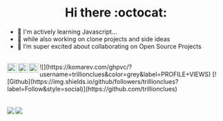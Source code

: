 

<h1 align="center"> Hi there :octocat:</h1>

- 🌱 I'm actively learning Javascript...
- 🌱 while also working on clone projects and side ideas
- 👯 I’m super excited about collaborating on Open Source Projects
 
 </br>
 
<a href="mailto:exceln646@gmail.com">
  <img align="left" alt="Excel Nwachukwu" | Email" width="22px" src="https://www.svgrepo.com/show/92674/email.svg" />
</a>
<a href="https://twitter.com/trillionclues" target="_blank">
  <img align="left" alt="{Excell.near}" | Twitter" width="22px" src="https://raw.githubusercontent.com/peterthehan/peterthehan/master/assets/twitter.svg" />
</a>
<a href="https://www.linkedin.com/in/trillionclues-excel/" target="_blank">
  <img align="left" alt="Excel's LinkedIN" | width="22px" src="https://raw.githubusercontent.com/peterthehan/peterthehan/master/assets/linkedin.svg" />
</a>
![](https://komarev.com/ghpvc/?username=trillionclues&color=grey&label=PROFILE+VIEWS)
[![Github](https://img.shields.io/github/followers/trillionclues?label=Follow&style=social)](https://github.com/trillionclues)
</br>
<br />


<!--
![Excel's Github stats](https://github-readme-stats.vercel.app/api?username=trillionclues&show_icons=true&theme=tokyonight)
![Top Langs] (https://readme-stats-cfgj2cxdy.vercel.app/api/top-langs/?username=trillionclues&hide=php&theme=tokyonight)
-->
<br />
<div>
<a href="https://github-readme-stats.vercel.app/api?username=trillionclues&theme=tokyonight"> <img  align="left" src="https://github-readme-stats.vercel.app/api?username=trillionclues&count_private=true&show_icons=true&theme=tokyonight" /></a>
<a href="https://github-readme-stats.vercel.app/api/top-langs/?username=trillioncues&hide=php&theme=tokyonight"><img align="left" src="https://github-readme-stats.vercel.app/api/top-langs/?username=trillionclues&hide=php&theme=tokyonight" /></a>
</div>
